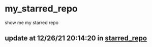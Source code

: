 # my_starred_repo
show me my starred repo

update at 12/26/21 20:14:20 in [starred_repo](./index.html)
---

